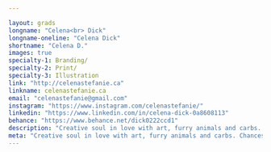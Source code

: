 ```yaml
---

layout: grads
longname: "Celena<br> Dick"
longname-oneline: "Celena Dick"
shortname: "Celena D."
images: true
specialty-1: Branding/
specialty-2: Print/
specialty-3: Illustration
link: "http://celenastefanie.ca"
linkname: celenastefanie.ca
email: "celenastefanie@gmail.com"
instagram: "https://www.instagram.com/celenastefanie/"
linkedin: "https://www.linkedin.com/in/celena-dick-0a8608113"
behance: "https://www.behance.net/dick0222ccd1"
description: "Creative soul in love with art, furry animals and carbs. Chances are I'm watching Adventure Time right now!"
meta: "Creative soul in love with art, furry animals and carbs. Chances are I'm watching Adventure Time right now!"
---
```

